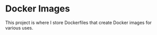 # Docker Images

This project is where I store Dockerfiles that create Docker images for various uses.